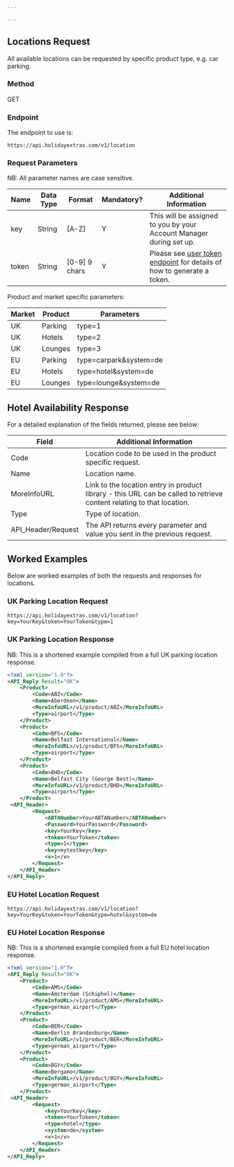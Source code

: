 ```yaml
---

---
```


## Locations Request

All available locations can be requested by specific product type, e.g. car parking. 

### Method

GET

### Endpoint

The endpoint to use is:

```
https://api.holidayextras.com/v1/location
```

### Request Parameters

NB: All parameter names are case sensitive.

 | Name        | Data Type    | Format | Mandatory? | Additional Information |
 | ----        | ----    | ------ | -------- | ---------------------- |
 | key         | String  | [A-Z]                                  | Y        | This will be assigned to you by your Account Manager during set up.|
 | token       | String  | [0-9] 9 chars                         | Y        | Please see [user token endpoint](/hxapi/usertoken) for details of how to generate a token. |
 
 Product and market specific parameters:
 
 | Market | Product | Parameters             | 
 |--------|---------|------------------------|
 | UK     | Parking | type=1                 |
 | UK     | Hotels  | type=2                 |
 | UK     | Lounges | type=3                 |
 | EU     | Parking | type=carpark&system=de |
 | EU     | Hotels  | type=hotel&system=de   |
 | EU     | Lounges | type=lounge&system=de  |
 
 
## Hotel Availability Response

For a detailed explanation of the fields returned, please see below:

 | Field                | Additional Information |
 |----------------------|------------------------|
 | Code | Location code to be used in the product specific request. |
 | Name | Location name. |
 | MoreInfoURL |  Link to the location entry in product library - this URL can be called to retrieve content relating to that location. |
 | Type | Type of location. |
 | API_Header/Request | The API returns every parameter and value you sent in the previous request.  |

## Worked Examples

Below are worked examples of both the requests and responses for locations.

### UK Parking Location Request

```
https://api.holidayextras.com/v1/location?key=YourKey&token=YourToken&type=1
```

### UK Parking Location Response

NB: This is a shortened example compiled from a full UK parking location response.

```xml
<?xml version="1.0"?>
<API_Reply Result="OK">
    <Product>
        <Code>ABZ</Code>
        <Name>Aberdeen</Name>
        <MoreInfoURL>/v1/product/ABZ</MoreInfoURL>
        <Type>airport</Type>
    </Product>
    <Product>
        <Code>BFS</Code>
        <Name>Belfast International</Name>
        <MoreInfoURL>/v1/product/BFS</MoreInfoURL>
        <Type>airport</Type>
    </Product>
    <Product>
        <Code>BHD</Code>
        <Name>Belfast City (George Best)</Name>
        <MoreInfoURL>/v1/product/BHD</MoreInfoURL>
        <Type>airport</Type>
    </Product>
 <API_Header>
        <Request>
            <ABTANumber>YourABTANumber</ABTANumber>
            <Password>YourPassword</Password>
            <key>YourKey</key>
            <token>YourToken</token>
            <type>1</type>
            <key>mytestkey</key>
            <v>1</v>
        </Request>
    </API_Header>
</API_Reply>
```

### EU Hotel Location Request

```
https://api.holidayextras.com/v1/location?key=YourKey&token=YourToken&type=hotel&system=de
```

### EU Hotel Location Response

NB: This is a shortened example compiled from a full EU hotel location response.

```xml
<?xml version="1.0"?>
<API_Reply Result="OK">
    <Product>
        <Code>AMS</Code>
        <Name>Amsterdam (Schiphol)</Name>
        <MoreInfoURL>/v1/product/AMS</MoreInfoURL>
        <Type>german_airport</Type>
    </Product>
    <Product>
        <Code>BER</Code>
        <Name>Berlin Brandenburg</Name>
        <MoreInfoURL>/v1/product/BER</MoreInfoURL>
        <Type>german_airport</Type>
    </Product>
    <Product>
        <Code>BGY</Code>
        <Name>Bergamo</Name>
        <MoreInfoURL>/v1/product/BGY</MoreInfoURL>
        <Type>german_airport</Type>
    </Product>
 <API_Header>
        <Request>
            <key>YourKey</key>
            <token>YourToken</token>
            <type>hotel</type>
            <system>de</system>
            <v>1</v>
        </Request>
    </API_Header>
</API_Reply>
```
